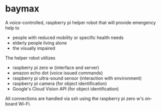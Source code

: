 # baymax

A voice-controlled, raspberry pi helper robot that will provide emergency help to
* people with reduced mobility or specific health needs
* elderly people living alone
* the visually impaired

The helper robot utilizes
* raspberry pi zero w (interface and server)
* amazon echo dot (voice issued commands)
* raspberry pi ultra-sound sensor (interaction with environment)
* raspberry pi camera (for object identification)
* Google's Cloud Vision API (for object identification)

All connections are handled via ssh using the raspberry pi zero w's on-board Wi-Fi.
